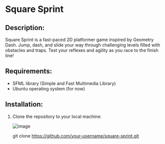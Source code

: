 # Square Sprint

## Description:
Square Sprint is a fast-paced 2D platformer game inspired by Geometry Dash. Jump, dash, and slide your way through challenging levels filled with obstacles and traps. Test your reflexes and agility as you race to the finish line!

## Requirements:
- SFML library (Simple and Fast Multimedia Library)
- Ubuntu operating system (for now)

## Installation:
1. Clone the repository to your local machine:




    ![image]({https://img.shields.io/badge/GitHub-100000?style=for-the-badge&logo=github&logoColor=white})



   git clone https://github.com/your-username/square-sprint.git
